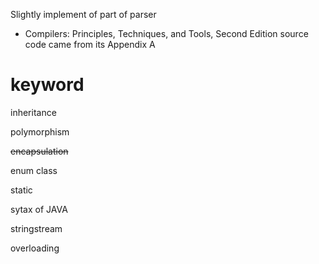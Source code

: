 Slightly implement of part of parser

- Compilers: Principles, Techniques, and Tools, Second Edition
source code came from its Appendix A

# keyword
inheritance

polymorphism 

~~encapsulation~~

enum class 

static 

sytax of JAVA 

stringstream 

overloading 